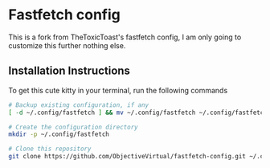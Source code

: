 # Fastfetch config
This is a fork from TheToxicToast's fastfetch config, I am only going to customize this further nothing else.

## Installation Instructions

To get this cute kitty in your terminal, run the following commands

```bash
# Backup existing configuration, if any
[ -d ~/.config/fastfetch ] && mv ~/.config/fastfetch ~/.config/fastfetch.bak

# Create the configuration directory
mkdir -p ~/.config/fastfetch

# Clone this repository
git clone https://github.com/ObjectiveVirtual/fastfetch-config.git ~/.config/fastfetch
```
